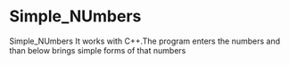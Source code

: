 # Simple_NUmbers
Simple_NUmbers
It works with C++.The program enters the numbers and than below brings simple forms of that numbers
